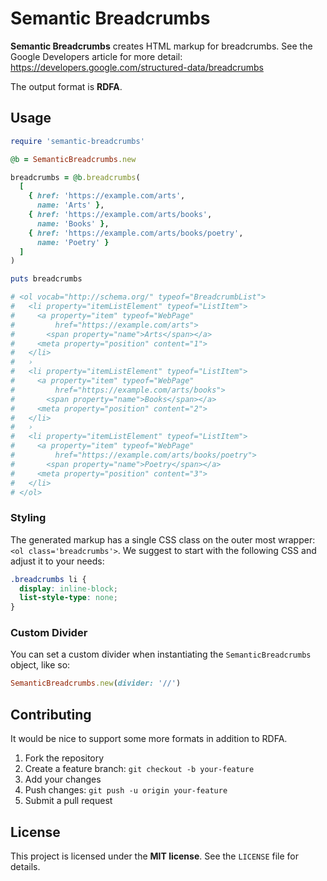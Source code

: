# Semantic Breadcrumbs

**Semantic Breadcrumbs** creates HTML markup for breadcrumbs.
See the Google Developers article for more detail:
https://developers.google.com/structured-data/breadcrumbs

The output format is **RDFA**.


## Usage

```ruby
require 'semantic-breadcrumbs'

@b = SemanticBreadcrumbs.new

breadcrumbs = @b.breadcrumbs(
  [
    { href: 'https://example.com/arts',
      name: 'Arts' },
    { href: 'https://example.com/arts/books',
      name: 'Books' },
    { href: 'https://example.com/arts/books/poetry',
      name: 'Poetry' }
  ]
)

puts breadcrumbs

# <ol vocab="http://schema.org/" typeof="BreadcrumbList">
#   <li property="itemListElement" typeof="ListItem">
#     <a property="item" typeof="WebPage"
#         href="https://example.com/arts">
#       <span property="name">Arts</span></a>
#     <meta property="position" content="1">
#   </li>
#   ›
#   <li property="itemListElement" typeof="ListItem">
#     <a property="item" typeof="WebPage"
#         href="https://example.com/arts/books">
#       <span property="name">Books</span></a>
#     <meta property="position" content="2">
#   </li>
#   ›
#   <li property="itemListElement" typeof="ListItem">
#     <a property="item" typeof="WebPage"
#         href="https://example.com/arts/books/poetry">
#       <span property="name">Poetry</span></a>
#     <meta property="position" content="3">
#   </li>
# </ol>
```

### Styling

The generated markup has a single CSS class on the outer most wrapper:
`<ol class='breadcrumbs'>`. We suggest to start with the following CSS
and adjust it to your needs:

```css
.breadcrumbs li {
  display: inline-block;
  list-style-type: none;
}

```

### Custom Divider

You can set a custom divider when instantiating the `SemanticBreadcrumbs`
object, like so:

```ruby
SemanticBreadcrumbs.new(divider: '//')
```

## Contributing

It would be nice to support some more formats in addition to RDFA.

1. Fork the repository
2. Create a feature branch: `git checkout -b your-feature`
3. Add your changes
4. Push changes: `git push -u origin your-feature`
5. Submit a pull request


## License

This project is licensed under the **MIT license**. See the `LICENSE` file
for details.
